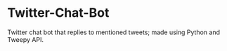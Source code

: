 # Twitter-Chat-Bot
Twitter chat bot that replies to mentioned tweets; made using Python and Tweepy API.
